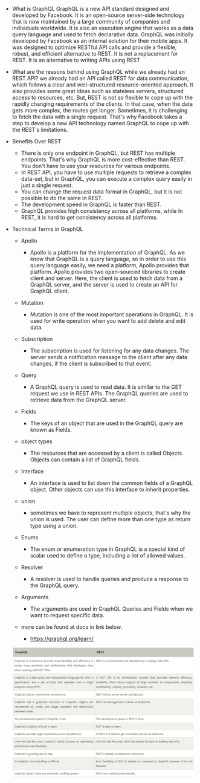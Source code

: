 - What is GraphQL
  GraphQL is a new API standard designed and developed by Facebook. It is an open-source server-side technology that is now maintained by a large community of companies and individuals worldwide. It is also an execution engine that works as a data query language and used to fetch declarative data.
  GraphQL was initially developed by Facebook as an internal solution for their mobile apps. It was designed to optimize RESTful API calls and provide a flexible, robust, and efficient alternative to REST. It is not a replacement for REST. It is an alternative to writing APIs using REST

- What are the reasons behind using GraphQL while we already had an REST API?
  we already had an API called REST for data communication, which follows a clear and well-structured resource-oriented approach. It also provides some great ideas such as stateless servers, structured access to resources, etc. But, REST is not so flexible to cope up with the rapidly changing requirements of the clients. In that case, when the data gets more complex, the routes get longer. Sometimes, it is challenging to fetch the data with a single request. That's why Facebook takes a step to develop a new API technology named GraphQL to cope up with the REST's limitations.

- Benefits Over REST

  - There is only one endpoint in GraphQL, but REST has multiple endpoints. That's why GraphQL is more cost-effective than REST. You don't have to use your resources for various endpoints.
  - In REST API, you have to use multiple requests to retrieve a complex data-set, but in GraphQL, you can execute a complex query easily in just a single request.
  - You can change the request data format in GraphQL, but it is not possible to do the same in REST.
  - The development speed in GraphQL is faster than REST.
  - GraphQL provides high consistency across all platforms, while In REST, it is hard to get consistency across all platforms.

- Technical Terms in GraphQL
    - Apollo
        - Apollo is a platform for the implementation of GraphQL. As we know that GraphQL is a query language, so in order to use this query language easily, we need a platform, Apollo provides that platform.
      Apollo provides two open-sourced libraries to create client and server. Here, the client is used to fetch data from a GraphQL server, and the server is used to create an API for GraphQL client.

    - Mutation 
        - Mutation is one of the most important operations in GraphQL. It is used for write operation when you want to add delete and edit data.
    - Subscription
        - The subscription is used for listening for any data changes. The server sends a notification message to the client after any data changes, if the client is subscribed to that event. 
    - Query 
        - A GraphQL query is used to read data. It is similar to the GET request we use in REST APIs. The GraphQL queries are used to retrieve data from the GraphQL server.
    - Fields 
        - The keys of an object that are used in the GraphQL query are known as Fields.
    - object types 
        - The resources that are accessed by a client is called Objects. Objects can contain a list of GraphQL fields.
    - Interface 
        - An interface is used to list down the common fields of a GraphQL object. Other objects can use this interface to inherit properties.
    - union 
        - sometimes we have to represent multiple objects, that's why the union is used. The user can define more than one type as return type using a union.
    - Enums 
        - The enum or enumeration type in GraphQL is a special kind of scalar used to define a type, including a list of allowed values.
    - Resolver 
        -  A resolver is used to handle queries and produce a response to the GraphQL query.
    - Arguments
        - The arguments are used in GraphQL Queries and Fields when we want to request specific data.
    - more can be found at docs in link below.
        - https://graphql.org/learn/
    
    ![alt text](https://github.com/nikhil-autotech/GraphQL-Boilerplate/blob/main/diff.png?raw=true)
